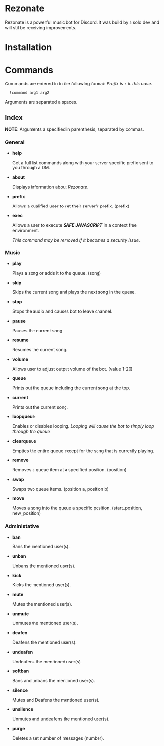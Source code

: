 # Rezonate
Rezonate is a powerful music bot for Discord. It was build by a solo dev and will stil be receiving improvements.

# Installation
<Bot is not live yet>
  
# Commands
Commands are entered in in the following format:
*Prefix is `!` in this case.*
```
  !command arg1 arg2
```
Arguments are separated a spaces.

## Index
**NOTE**: Arguments a specified in parenthesis, separated by commas.

### General
 - **help**
 
   Get a full list commands along with your server specific prefix sent to you through a DM.
 - **about**
 
   Displays information about *Rezonate*.
 - **prefix**
 
   Allows a qualified user to set their server's prefix. (prefix)
 - **exec**
  
   Allows a user to execute ***SAFE JAVASCRIPT*** in a context free environment. 
   
   *This command may be removed if it becomes a security issue*.
   
### Music
 - **play**
 
   Plays a song or adds it to the queue. (song)
 - **skip**
 
   Skips the current song and plays the next song in the queue.
 - **stop**
 
   Stops the audio and causes bot to leave channel.
 - **pause**
   
   Pauses the current song.
 - **resume**
 
   Resumes the current song.
 - **volume**
   
   Allows user to adjust output volume of the bot. (value 1-20)
 - **queue**
 
   Prints out the queue including the current song at the top.
 - **current**
 
   Prints out the current song.
 - **loopqueue**
 
   Enables or disables looping. *Looping will cause the bot to simply loop through the queue*
 - **clearqueue**
 
   Empties the entire queue except for the song that is currently playing.
 - **remove**
 
   Removes a queue item at a specified position. (position)
 - **swap**
 
   Swaps two queue items. (position a, position b)
 - **move**
 
   Moves a song into the queue a specific position. (start_position, new_position)
   
### Administative
 - **ban**
 
   Bans the mentioned user(s).
 - **unban**

   Unbans the mentioned user(s).
 - **kick**

   Kicks the mentioned user(s).
 - **mute**

   Mutes the mentioned user(s).
 - **unmute**

   Unmutes the mentioned user(s).
 - **deafen**

   Deafens the mentioned user(s).
 - **undeafen**

   Undeafens the mentioned user(s).
 - **softban**

   Bans and unbans the mentioned user(s).
 - **silence**

   Mutes and Deafens the mentioned user(s).
 - **unsilence**

   Unmutes and undeafens the mentioned user(s).
 - **purge**

   Deletes a set number of messages (number).
